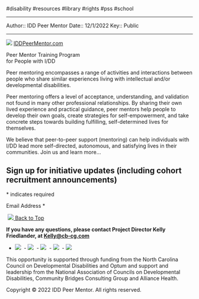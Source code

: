 #disability #resources #library #rights #pss #school 

---
Author:: IDD Peer Mentor
Date:: 12/1/2022
Key:: Public

---

[![](https://www.iddpeermentor.com/images/PMTP.jpg)](https://www.iddpeermentor.com/)
[IDDPeerMentor.com](https://www.iddpeermentor.com/)

Peer Mentor Training Program  
for People with I/DD

Peer mentoring encompasses a range of activities and interactions between people who share similar experiences living with intellectual and/or developmental disabilities.

Peer mentoring offers a level of acceptance, understanding, and validation not found in many other professional relationships. By sharing their own lived experience and practical guidance, peer mentors help people to develop their own goals, create strategies for self-empowerment, and take concrete steps towards building fulfilling, self-determined lives for themselves.

We believe that peer-to-peer support (mentoring) can help individuals with I/DD lead more self-directed, autonomous, and satisfying lives in their communities. Join us and learn more…

## Sign up for initiative updates (including cohort recruitment announcements)

* indicates required

Email Address * 

 [![](https://www.iddpeermentor.com/images/uparrow.png) Back to Top](https://www.iddpeermentor.com/#Home)

**If you have any questions, please contact Project Director Kelly Friedlander, at [Kelly@cb-cg.com](mailto:kelly@cb-cg.com)**

-   [![](https://www.iddpeermentor.com/images/optum.jpg)](https://www.optum.com/)
 -   [![](https://www.iddpeermentor.com/images/nacdd1.jpg)](https://www.nacdd.org/)
 -   [![](https://www.iddpeermentor.com/images/nccdd.jpg)](https://nccdd.org/)
 -   [![](https://www.iddpeermentor.com/images/comunity-bridges.jpg)](http://cb-cg.com/)
 -   [![](https://www.iddpeermentor.com/images/alliance-health.jpg)](https://www.alliancehealthplan.org/)

This opportunity is supported through funding from the North Carolina Council on Developmental Disabilities and Optum and support and leadership from the National Association of Councils on Developmental Disabilities, Community Bridges Consulting Group and Alliance Health.

Copyright © 2022 IDD Peer Mentor. All rights reserved.